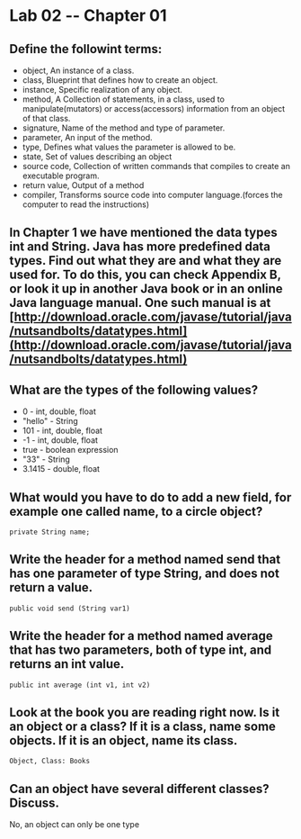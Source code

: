 # Lab 02 -- Chapter 01

## Define the followint terms:
* object, An instance of a class.
* class, Blueprint that defines how to create an object.
* instance, Specific realization of any object.
* method, A Collection of statements, in a class, used to manipulate(mutators) or access(accessors) information from an object of that class.
* signature, Name of the method and type of parameter.
* parameter, An input of the method.
* type, Defines what values the parameter is allowed to be.
* state, Set of values describing an object
* source code, Collection of written commands that compiles to create an executable program.
* return value, Output of a method
* compiler, Transforms source code into computer language.(forces the computer to read the instructions)

## In Chapter 1 we have mentioned the data types int and String. Java has more predefined data types. Find out what they are and what they are used for. To do this, you can check Appendix B, or look it up in another Java book or in an online Java language manual. One such manual is at [http://download.oracle.com/javase/tutorial/java/nutsandbolts/datatypes.html](http://download.oracle.com/javase/tutorial/java/nutsandbolts/datatypes.html)

## What are the types of the following values?

* 0 - int, double, float
* "hello" - String
* 101 - int, double, float
* -1 - int, double, float
* true - boolean expression
* "33" - String
* 3.1415 - double, float

## What would you have to do to add a new field, for example one called name, to a circle object?
```
private String name;
```
## Write the header for a method named send that has one parameter of type String, and does not return a value.
```
public void send (String var1)
```
## Write the header for a method named average that has two parameters, both of type int, and returns an int value.
```
public int average (int v1, int v2)
```
## Look at the book you are reading right now. Is it an object or a class? If it is a class, name some objects. If it is an object, name its class.
```
Object, Class: Books
```
## Can an object have several different classes? Discuss.

No, an object can only be one type
